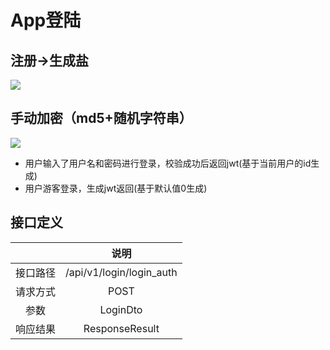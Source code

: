 # App登陆
## 注册->生成盐
![](/resources/盐值.png)
## 手动加密（md5+随机字符串）
![](/resources/App登陆.png)
* 用户输入了用户名和密码进行登录，校验成功后返回jwt(基于当前用户的id生成)
* 用户游客登录，生成jwt返回(基于默认值0生成)
## 接口定义
|            |          说明             |
| :--------: | :----------------------: |
|  接口路径    | /api/v1/login/login_auth |
|  请求方式    |          POST            |
|    参数     |         LoginDto         |
|   响应结果   |      ResponseResult      |
